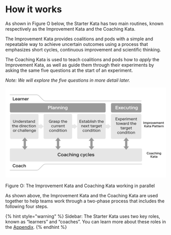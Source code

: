# How it works

As shown in Figure O below, the Starter Kata has two main routines, known respectively as the Improvement Kata and the Coaching Kata.

The Improvement Kata provides coalitions and pods with a simple and repeatable way to achieve uncertain outcomes using a process that emphasizes short cycles, continuous improvement and scientific thinking.

The Coaching Kata is used to teach coalitions and pods how to _apply_ the Improvement Kata, as well as guide them through their experiments by asking the same five questions at the start of an experiment.  


_Note: We will explore the five questions in more detail later._

![](../../.gitbook/assets/0%20%2819%29.png)

Figure O: The Improvement Kata and Coaching Kata working in parallel

As shown above, the Improvement Kata and the Coaching Kata are used together to help teams work through a two-phase process that includes the following four steps.

{% hint style="warning" %}
Sidebar: The Starter Kata uses two key roles, known as “learners” and “coaches”. You can learn more about these roles in the [Appendix](https://docs.google.com/document/d/1Bd9xRQQZfc-b9eTFUaAZQ7_KB7fiwk4MjWd5cErio_U/edit#).
{% endhint %}

